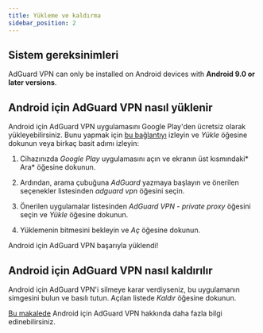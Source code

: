 ```yaml
---
title: Yükleme ve kaldırma
sidebar_position: 2
---
```


## Sistem gereksinimleri

AdGuard VPN can only be installed on Android devices with **Android 9.0 or later versions**.

## Android için AdGuard VPN nasıl yüklenir

Android için AdGuard VPN uygulamasını Google Play'den ücretsiz olarak yükleyebilirsiniz. Bunu yapmak için [bu bağlantıyı](https://play.google.com/store/apps/details?id=com.adguard.vpn) izleyin ve *Yükle* öğesine dokunun veya birkaç basit adımı izleyin:

1. Cihazınızda *Google Play* uygulamasını açın ve ekranın üst kısmındaki* Ara* öğesine dokunun.

2. Ardından, arama çubuğuna *AdGuard* yazmaya başlayın ve önerilen seçenekler listesinden *adguard vpn* öğesini seçin.

3. Önerilen uygulamalar listesinden *AdGuard VPN - private proxy* öğesini seçin ve *Yükle* öğesine dokunun.

4. Yüklemenin bitmesini bekleyin ve *Aç* öğesine dokunun.

Android için AdGuard VPN başarıyla yüklendi!

## Android için AdGuard VPN nasıl kaldırılır

Android için AdGuard VPN'i silmeye karar verdiyseniz, bu uygulamanın simgesini bulun ve basılı tutun. Açılan listede *Kaldır* öğesine dokunun.

[Bu makalede](/adguard-vpn-for-android/overview) Android için AdGuard VPN hakkında daha fazla bilgi edinebilirsiniz.
